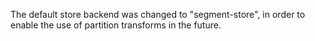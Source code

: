 The default store backend was changed to "segment-store",
in order to enable the use of partition transforms in
the future.
